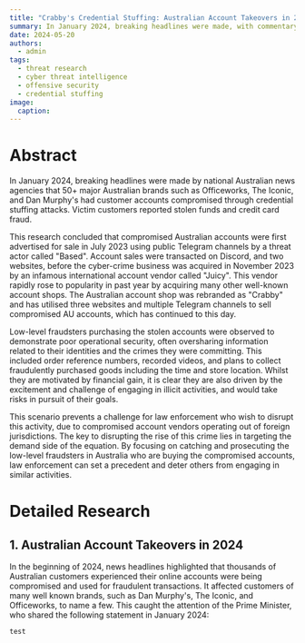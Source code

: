 ```yaml
---
title: "Crabby's Credential Stuffing: Australian Account Takeovers in 2024"
summary: In January 2024, breaking headlines were made, with commentary from Prime Minister Anthony Albanese, that 50+ major Australian brands had customer accounts compromised through credential stuffing attacks. This article provides threat attribution, and detailed research on the adversaries involved. 
date: 2024-05-20
authors:
  - admin
tags:
  - threat research
  - cyber threat intelligence
  - offensive security
  - credential stuffing
image:
  caption: 
---
```

# Abstract
In January 2024, breaking headlines were made by national Australian news agencies that 50+ major Australian brands such as Officeworks, The Iconic, and Dan Murphy's had customer accounts compromised through credential stuffing attacks. Victim customers reported stolen funds and credit card fraud.

This research concluded that compromised Australian accounts were first advertised for sale in July 2023 using public Telegram channels by a threat actor called "Based". Account sales were transacted on Discord, and two websites, before the cyber-crime business was acquired in November 2023 by an infamous international account vendor called "Juicy". This vendor rapidly rose to popularity in past year by acquiring many other well-known account shops. The Australian account shop was rebranded as "Crabby" and has utilised three websites and multiple Telegram channels to sell compromised AU accounts, which has continued to this day.

Low-level fraudsters purchasing the stolen accounts were observed to demonstrate poor operational security, often oversharing information related to their identities and the crimes they were committing. This included order reference numbers, recorded videos, and plans to collect fraudulently purchased goods including the time and store location. Whilst they are motivated by financial gain, it is clear they are also driven by the excitement and challenge of engaging in illicit activities, and would take risks in pursuit of their goals. 

This scenario prevents a challenge for law enforcement who wish to disrupt this activity, due to compromised account vendors operating out of foreign jurisdictions. The key to disrupting the rise of this crime lies in targeting the demand side of the equation. By focusing on catching and prosecuting the low-level fraudsters in Australia who are buying the compromised accounts, law enforcement can set a precedent and deter others from engaging in similar activities. 

# Detailed Research
## 1. Australian Account Takeovers in 2024
In the beginning of 2024, news headlines highlighted that thousands of Australian customers experienced their online accounts were being compromised and used for fraudulent transactions. It affected customers of many well known brands, such as Dan Murphy's, The Iconic, and Officeworks, to name a few. This caught the attention of the Prime Minister, who shared the following statement in January 2024:

`test`